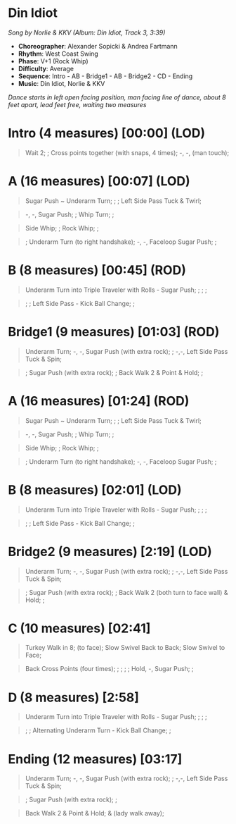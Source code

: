 # Din Idiot

_Song by Norlie & KKV (Album: Din Idiot, Track 3, 3:39)_

- **Choreographer**: Alexander Sopicki & Andrea Fartmann
- **Rhythm**: West Coast Swing
- **Phase**: V+1 (Rock Whip)
- **Difficulty**: Average
- **Sequence**: Intro - AB - Bridge1 - AB - Bridge2 - CD - Ending
- **Music**: Din Idiot, Norlie & KKV

_Dance starts in left open facing position, man facing line of dance, about 8 feet apart, lead feet free, waiting two measures_

# Intro (4 measures) [00:00] (LOD)

> Wait 2; ; Cross points together (with snaps, 4 times); -, -, (man touch);

# A (16 measures) [00:07] (LOD)

> Sugar Push ~ Underarm Turn; ; ; Left Side Pass Tuck & Twirl;

> -, -, Sugar Push; ; Whip Turn; ;

> Side Whip; ; Rock Whip; ;

> ; Underarm Turn (to right handshake); -, -, Faceloop Sugar Push; ;

# B (8 measures) [00:45] (ROD)

> Underarm Turn into Triple Traveler with Rolls - Sugar Push; ; ; ;

> ; ; Left Side Pass - Kick Ball Change; ;

# Bridge1 (9 measures) [01:03] (ROD)

> Underarm Turn; -, -, Sugar Push (with extra rock); ; -,-, Left Side Pass Tuck & Spin;

> ; Sugar Push (with extra rock); ; Back Walk 2 & Point & Hold; ;

# A (16 measures) [01:24] (ROD)

> Sugar Push ~ Underarm Turn; ; ; Left Side Pass Tuck & Twirl;

> -, -, Sugar Push; ; Whip Turn; ;

> Side Whip; ; Rock Whip; ;


> ; Underarm Turn (to right handshake); -, -, Faceloop Sugar Push; ;

# B (8 measures) [02:01] (LOD)

> Underarm Turn into Triple Traveler with Rolls - Sugar Push; ; ; ;

> ; ; Left Side Pass - Kick Ball Change; ;

# Bridge2 (9 measures) [2:19] (LOD)

> Underarm Turn; -, -, Sugar Push (with extra rock); ; -,-, Left Side Pass Tuck & Spin;

> ; Sugar Push (with extra rock); ; Back Walk 2 (both turn to face wall) & Hold; ;

# C (10 measures) [02:41]

> Turkey Walk in 8; (to face); Slow Swivel Back to Back; Slow Swivel to Face;

> Back Cross Points (four times); ; ; ; ; Hold, -, Sugar Push; ;

# D (8 measures) [2:58]

> Underarm Turn into Triple Traveler with Rolls - Sugar Push; ; ; ;

> ; ; Alternating Underarm Turn - Kick Ball Change; ;

# Ending (12 measures) [03:17]

> Underarm Turn; -, -, Sugar Push (with extra rock); ; -,-, Left Side Pass Tuck & Spin;

> ; Sugar Push (with extra rock); ;

> Back Walk 2 & Point & Hold; & (lady walk away);
